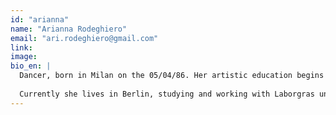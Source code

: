 ```yaml
---
id: "arianna"
name: "Arianna Rodeghiero"
email: "ari.rodeghiero@gmail.com"
link: 
image: 
bio_en: |
  Dancer, born in Milan on the 05/04/86. Her artistic education begins with theater and music, then focuses more on contemporary dance. In 2009 she graduates in D.A.M.S University for Art Music and Show in Bologna. She attended the professional course for contemporary dance Modem Atelier run by Compagnia Zappalà, in Catania, Italy. She danced in the company Vi-kap and Compagnia Laudati Danza, in Bologna. 
  
  Currently she lives in Berlin, studying and working with Laborgras under the direction of Renate Graziadei and Arthur Stäldi. She took part as a dancer in the last two productions of Laborgras, “Transition”, presented in DOCK 11, and “Ambulo ergo sum” in Uferstudio, Berlin. At the same time she started her own research, in collaborations with other artists. Among which is the collaboration with the sound artist Samuel Moncharmont. Her works, “Sonata in 3 movements”, “In between” and “Near” were presented in different spaces in Berlin among which Ada Studio, Laborgras, Hau 2 (festival 100 Grades) and in Arnhem, Holland.
---
```

  
